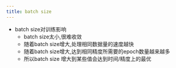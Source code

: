 ```yaml
---
title: batch size
---
```


- batch size对训练影响
    - batch size太小,很难收敛
    - 随着batch size增大,处理相同数据量的速度越快
    - 随着batch size增大,达到相同精度所需要的epoch数量越来越多
    - 所以batch size 增大到某些值会达到时间/精度上的最优